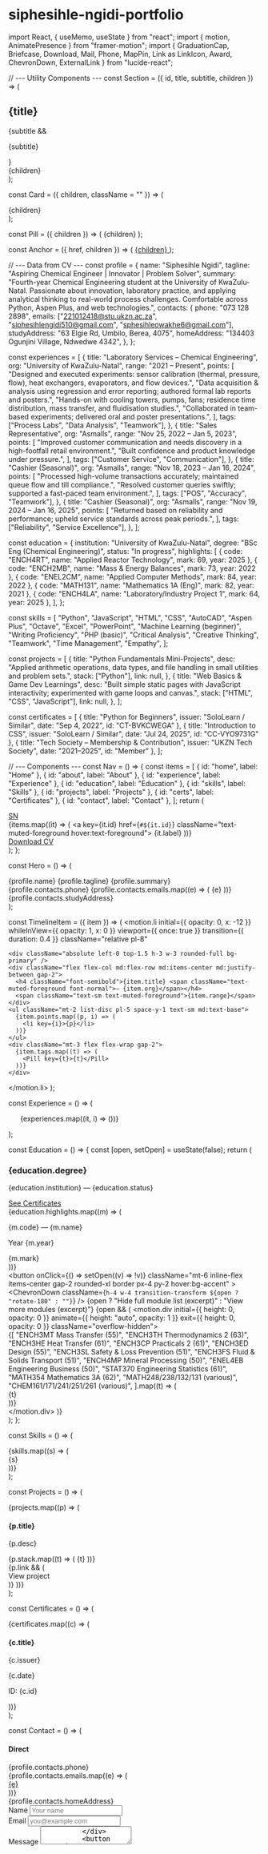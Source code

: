 # siphesihle-ngidi-portfolio

import React, { useMemo, useState } from "react";
import { motion, AnimatePresence } from "framer-motion";
import { GraduationCap, Briefcase, Download, Mail, Phone, MapPin, Link as LinkIcon, Award, ChevronDown, ExternalLink } from "lucide-react";

// --- Utility Components ---
const Section = ({ id, title, subtitle, children }) => (
  <section id={id} className="scroll-mt-24 py-16 md:py-24">
    <div className="max-w-6xl mx-auto px-4">
      <div className="mb-10">
        <h2 className="text-3xl md:text-4xl font-bold tracking-tight">{title}</h2>
        {subtitle && <p className="text-muted-foreground mt-2 max-w-3xl">{subtitle}</p>}
      </div>
      {children}
    </div>
  </section>
);

const Card = ({ children, className = "" }) => (
  <div className={`rounded-2xl border bg-card text-card-foreground shadow-sm ${className}`}>{children}</div>
);

const Pill = ({ children }) => (
  <span className="inline-flex items-center rounded-full border px-3 py-1 text-xs md:text-sm">{children}</span>
);

const Anchor = ({ href, children }) => (
  <a href={href} target="_blank" rel="noreferrer" className="inline-flex items-center gap-1 underline-offset-4 hover:underline">
    {children} <ExternalLink className="h-4 w-4" />
  </a>
);

// --- Data from CV ---
const profile = {
  name: "Siphesihle Ngidi",
  tagline: "Aspiring Chemical Engineer | Innovator | Problem Solver",
  summary:
    "Fourth-year Chemical Engineering student at the University of KwaZulu-Natal. Passionate about innovation, laboratory practice, and applying analytical thinking to real-world process challenges. Comfortable across Python, Aspen Plus, and web technologies.",
  contacts: {
    phone: "073 128 2898",
    emails: ["221012418@stu.ukzn.ac.za", "siphesihlengidi510@gmail.com", "sphesihleowakhe6@gmail.com"],
    studyAddress: "63 Elgie Rd, Umbilo, Berea, 4075",
    homeAddress: "134403 Ogunjini Village, Ndwedwe 4342",
  },
};

const experiences = [
  {
    title: "Laboratory Services – Chemical Engineering",
    org: "University of KwaZulu-Natal",
    range: "2021 – Present",
    points: [
      "Designed and executed experiments: sensor calibration (thermal, pressure, flow), heat exchangers, evaporators, and flow devices.",
      "Data acquisition & analysis using regression and error reporting; authored formal lab reports and posters.",
      "Hands-on with cooling towers, pumps, fans; residence time distribution, mass transfer, and fluidisation studies.",
      "Collaborated in team-based experiments; delivered oral and poster presentations.",
    ],
    tags: ["Process Labs", "Data Analysis", "Teamwork"],
  },
  {
    title: "Sales Representative",
    org: "Asmalls",
    range: "Nov 25, 2022 – Jan 5, 2023",
    points: [
      "Improved customer communication and needs discovery in a high-footfall retail environment.",
      "Built confidence and product knowledge under pressure.",
    ],
    tags: ["Customer Service", "Communication"],
  },
  {
    title: "Cashier (Seasonal)",
    org: "Asmalls",
    range: "Nov 18, 2023 – Jan 16, 2024",
    points: [
      "Processed high-volume transactions accurately; maintained queue flow and till compliance.",
      "Resolved customer queries swiftly; supported a fast-paced team environment.",
    ],
    tags: ["POS", "Accuracy", "Teamwork"],
  },
  {
    title: "Cashier (Seasonal)",
    org: "Asmalls",
    range: "Nov 19, 2024 – Jan 16, 2025",
    points: [
      "Returned based on reliability and performance; upheld service standards across peak periods.",
    ],
    tags: ["Reliability", "Service Excellence"],
  },
];

const education = {
  institution: "University of KwaZulu-Natal",
  degree: "BSc Eng (Chemical Engineering)",
  status: "In progress",
  highlights: [
    { code: "ENCH4RT", name: "Applied Reactor Technology", mark: 69, year: 2025 },
    { code: "ENCH2MB", name: "Mass & Energy Balances", mark: 73, year: 2022 },
    { code: "ENEL2CM", name: "Applied Computer Methods", mark: 84, year: 2022 },
    { code: "MATH131", name: "Mathematics 1A (Eng)", mark: 82, year: 2021 },
    { code: "ENCH4LA", name: "Laboratory/Industry Project 1", mark: 64, year: 2025 },
  ],
};

const skills = [
  "Python",
  "JavaScript",
  "HTML",
  "CSS",
  "AutoCAD",
  "Aspen Plus",
  "Octave",
  "Excel",
  "PowerPoint",
  "Machine Learning (beginner)",
  "Writing Proficiency",
  "PHP (basic)",
  "Critical Analysis",
  "Creative Thinking",
  "Teamwork",
  "Time Management",
  "Empathy",
];

const projects = [
  {
    title: "Python Fundamentals Mini-Projects",
    desc: "Applied arithmetic operations, data types, and file handling in small utilities and problem sets.",
    stack: ["Python"],
    link: null,
  },
  {
    title: "Web Basics & Game Dev Learnings",
    desc: "Built simple static pages with JavaScript interactivity; experimented with game loops and canvas.",
    stack: ["HTML", "CSS", "JavaScript"],
    link: null,
  },
];

const certificates = [
  { title: "Python for Beginners", issuer: "SoloLearn / Similar", date: "Sep 4, 2022", id: "CT-BVKCWEGA" },
  { title: "Introduction to CSS", issuer: "SoloLearn / Similar", date: "Jul 24, 2025", id: "CC-VYO9731G" },
  { title: "Tech Society – Membership & Contribution", issuer: "UKZN Tech Society", date: "2021–2025", id: "Member" },
];

// --- Components ---
const Nav = () => {
  const items = [
    { id: "home", label: "Home" },
    { id: "about", label: "About" },
    { id: "experience", label: "Experience" },
    { id: "education", label: "Education" },
    { id: "skills", label: "Skills" },
    { id: "projects", label: "Projects" },
    { id: "certs", label: "Certificates" },
    { id: "contact", label: "Contact" },
  ];
  return (
    <div className="sticky top-0 z-50 backdrop-blur supports-[backdrop-filter]:bg-background/60 border-b">
      <div className="max-w-6xl mx-auto px-4 h-16 flex items-center justify-between">
        <a href="#home" className="font-semibold">SN</a>
        <nav className="hidden md:flex gap-6 text-sm">
          {items.map((it) => (
            <a key={it.id} href={`#${it.id}`} className="text-muted-foreground hover:text-foreground">
              {it.label}
            </a>
          ))}
        </nav>
        <a
          href="/cv/Siphesihle_Ngidi_CV.pdf"
          className="inline-flex items-center gap-2 rounded-xl border px-3 py-2 text-sm hover:bg-accent"
        >
          <Download className="h-4 w-4" /> Download CV
        </a>
      </div>
    </div>
  );
};

const Hero = () => (
  <div className="relative overflow-hidden">
    <div className="absolute inset-0 -z-10 opacity-40 bg-gradient-to-tr from-primary/20 via-transparent to-primary/20" />
    <div className="max-w-6xl mx-auto px-4 pt-16 md:pt-24 pb-10 md:pb-16">
      <motion.h1
        initial={{ opacity: 0, y: 20 }}
        animate={{ opacity: 1, y: 0 }}
        transition={{ duration: 0.6 }}
        className="text-4xl md:text-6xl font-extrabold tracking-tight"
      >
        {profile.name}
      </motion.h1>
      <motion.p
        initial={{ opacity: 0, y: 10 }}
        animate={{ opacity: 1, y: 0 }}
        transition={{ delay: 0.1, duration: 0.6 }}
        className="mt-4 text-xl text-muted-foreground max-w-2xl"
      >
        {profile.tagline}
      </motion.p>
      <motion.p
        initial={{ opacity: 0, y: 10 }}
        animate={{ opacity: 1, y: 0 }}
        transition={{ delay: 0.2, duration: 0.6 }}
        className="mt-6 max-w-3xl"
      >
        {profile.summary}
      </motion.p>
      <div className="mt-8 flex flex-wrap gap-3">
        <Pill><Phone className="h-4 w-4 mr-2" /> {profile.contacts.phone}</Pill>
        {profile.contacts.emails.map((e) => (
          <Pill key={e}><Mail className="h-4 w-4 mr-2" /> {e}</Pill>
        ))}
        <Pill><MapPin className="h-4 w-4 mr-2" /> {profile.contacts.studyAddress}</Pill>
      </div>
    </div>
  </div>
);

const TimelineItem = ({ item }) => (
  <motion.li
    initial={{ opacity: 0, x: -12 }}
    whileInView={{ opacity: 1, x: 0 }}
    viewport={{ once: true }}
    transition={{ duration: 0.4 }}
    className="relative pl-8"
  >
    <div className="absolute left-0 top-1.5 h-3 w-3 rounded-full bg-primary" />
    <div className="flex flex-col md:flex-row md:items-center md:justify-between gap-2">
      <h4 className="font-semibold">{item.title} <span className="text-muted-foreground font-normal">— {item.org}</span></h4>
      <span className="text-sm text-muted-foreground">{item.range}</span>
    </div>
    <ul className="mt-2 list-disc pl-5 space-y-1 text-sm md:text-base">
      {item.points.map((p, i) => (
        <li key={i}>{p}</li>
      ))}
    </ul>
    <div className="mt-3 flex flex-wrap gap-2">
      {item.tags.map((t) => (
        <Pill key={t}>{t}</Pill>
      ))}
    </div>
  </motion.li>
);

const Experience = () => (
  <Section id="experience" title="Experience" subtitle="A blend of laboratory proficiency and customer-facing reliability.">
    <div className="relative">
      <div className="absolute left-1.5 top-0 bottom-0 w-px bg-border" />
      <ol className="space-y-8">
        {experiences.map((it, i) => (<TimelineItem key={i} item={it} />))}
      </ol>
    </div>
  </Section>
);

const Education = () => {
  const [open, setOpen] = useState(false);
  return (
    <Section id="education" title="Education" subtitle="Key modules and outcomes from my degree.">
      <Card className="p-6">
        <div className="flex items-start md:items-center justify-between gap-4">
          <div>
            <div className="flex items-center gap-3">
              <GraduationCap className="h-6 w-6" />
              <h3 className="text-xl font-semibold">{education.degree}</h3>
            </div>
            <p className="text-muted-foreground mt-1">{education.institution} — {education.status}</p>
          </div>
          <a href="#certs" className="underline underline-offset-4">See Certificates</a>
        </div>
        <div className="mt-6 grid md:grid-cols-2 gap-4">
          {education.highlights.map((m) => (
            <div key={m.code} className="flex items-center justify-between rounded-xl border p-4">
              <div>
                <p className="font-medium">{m.code} — {m.name}</p>
                <p className="text-sm text-muted-foreground">Year {m.year}</p>
              </div>
              <div className="text-2xl font-bold">{m.mark}</div>
            </div>
          ))}
        </div>
        <button
          onClick={() => setOpen((v) => !v)}
          className="mt-6 inline-flex items-center gap-2 rounded-xl border px-4 py-2 hover:bg-accent"
        >
          <ChevronDown className={`h-4 w-4 transition-transform ${open ? "rotate-180" : ""}`} />
          {open ? "Hide full module list (excerpt)" : "View more modules (excerpt)"}
        </button>
        <AnimatePresence>
          {open && (
            <motion.div initial={{ height: 0, opacity: 0 }} animate={{ height: "auto", opacity: 1 }} exit={{ height: 0, opacity: 0 }} className="overflow-hidden">
              <div className="mt-4 grid md:grid-cols-2 gap-3 text-sm">
                {[
                  "ENCH3MT Mass Transfer (55)",
                  "ENCH3TH Thermodynamics 2 (63)",
                  "ENCH3HE Heat Transfer (61)",
                  "ENCH3CP Practicals 2 (61)",
                  "ENCH3ED Design (55)",
                  "ENCH3SL Safety & Loss Prevention (51)",
                  "ENCH3FS Fluid & Solids Transport (51)",
                  "ENCH4MP Mineral Processing (50)",
                  "ENEL4EB Engineering Business (50)",
                  "STAT370 Engineering Statistics (61)",
                  "MATH354 Mathematics 3A (62)",
                  "MATH248/238/132/131 (various)",
                  "CHEM161/171/241/251/261 (various)",
                ].map((t) => (
                  <div key={t} className="rounded-xl border p-3 bg-muted/30">{t}</div>
                ))}
              </div>
            </motion.div>
          )}
        </AnimatePresence>
      </Card>
    </Section>
  );
};

const Skills = () => (
  <Section id="skills" title="Skills" subtitle="Tools, technologies, and strengths I work with.">
    <div className="grid sm:grid-cols-2 md:grid-cols-3 lg:grid-cols-4 gap-3">
      {skills.map((s) => (
        <div key={s} className="rounded-xl border p-3 text-sm flex items-center justify-between">
          <span>{s}</span>
          <div className="h-2 w-24 bg-muted rounded-full overflow-hidden">
            <div className="h-full w-3/4 bg-primary/70" />
          </div>
        </div>
      ))}
    </div>
  </Section>
);

const Projects = () => (
  <Section id="projects" title="Projects" subtitle="Selected academic and self-led work.">
    <div className="grid md:grid-cols-2 gap-6">
      {projects.map((p) => (
        <Card key={p.title} className="p-6">
          <h4 className="text-lg font-semibold">{p.title}</h4>
          <p className="mt-2 text-sm text-muted-foreground">{p.desc}</p>
          <div className="mt-4 flex flex-wrap gap-2">
            {p.stack.map((t) => (
              <Pill key={t}>{t}</Pill>
            ))}
          </div>
          {p.link && (
            <div className="mt-4">
              <Anchor href={p.link}>View project</Anchor>
            </div>
          )}
        </Card>
      ))}
    </div>
  </Section>
);

const Certificates = () => (
  <Section id="certs" title="Certificates & Achievements" subtitle="Recognition of learning and contribution.">
    <div className="grid md:grid-cols-3 gap-6">
      {certificates.map((c) => (
        <Card key={c.title} className="p-6">
          <div className="flex items-center gap-3">
            <Award className="h-6 w-6" />
            <h4 className="text-lg font-semibold">{c.title}</h4>
          </div>
          <p className="mt-2 text-sm text-muted-foreground">{c.issuer}</p>
          <p className="text-sm mt-1">{c.date}</p>
          <p className="text-xs text-muted-foreground mt-2">ID: {c.id}</p>
        </Card>
      ))}
    </div>
  </Section>
);

const Contact = () => (
  <Section id="contact" title="Contact" subtitle="Let’s talk about opportunities, collaboration, or ideas.">
    <Card className="p-6">
      <div className="grid md:grid-cols-2 gap-6">
        <div>
          <h4 className="font-semibold">Direct</h4>
          <div className="mt-3 space-y-2 text-sm">
            <div className="flex items-center gap-2"><Phone className="h-4 w-4" /> {profile.contacts.phone}</div>
            {profile.contacts.emails.map((e) => (
              <div key={e} className="flex items-center gap-2"><Mail className="h-4 w-4" /> <a href={`mailto:${e}`} className="underline underline-offset-4">{e}</a></div>
            ))}
            <div className="flex items-center gap-2"><MapPin className="h-4 w-4" /> {profile.contacts.homeAddress}</div>
          </div>
        </div>
        <form className="grid gap-3">
          <div>
            <label className="text-sm">Name</label>
            <input className="mt-1 w-full rounded-xl border px-3 py-2 bg-background" placeholder="Your name" />
          </div>
          <div>
            <label className="text-sm">Email</label>
            <input type="email" className="mt-1 w-full rounded-xl border px-3 py-2 bg-background" placeholder="you@example.com" />
          </div>
          <div>
            <label className="text-sm">Message</label>
            <textarea rows={4} className="mt-1 w-full rounded-xl border px-3 py-2 bg-background" placeholder="Say hello..." />
          </div>
          <button type="button" onClick={() => alert("Thanks! This demo form does not send yet.")} className="rounded-xl border px-4 py-2 hover:bg-accent w-fit">Send Message</button>
        </form>
      </div>
    </Card>
  </Section>
);

const About = () => (
  <Section id="about" title="About Me" subtitle="A short professional snapshot.">
    <div className="grid md:grid-cols-3 gap-6 items-start">
      <Card className="p-6 md:col-span-2">
        <p>
          From an early interest in how chemical processes shape daily life, I’ve grown into an analytical, hands-on
          engineer-in-training. I enjoy solving problems systematically and communicating results clearly—whether in
          lab reports, presentations, or team discussions. I’m excited by sustainable solutions in mining & processing and
          the opportunity to learn from experienced professionals.
        </p>
        <div className="mt-6 flex flex-wrap gap-2">
          <Pill>Innovation</Pill>
          <Pill>Process Thinking</Pill>
          <Pill>Continuous Learning</Pill>
        </div>
      </Card>
      <Card className="p-6">
        <h4 className="font-semibold">Quick Links</h4>
        <ul className="mt-3 space-y-2 text-sm">
          <li><a className="underline underline-offset-4" href="#projects">See Projects</a></li>
          <li><a className="underline underline-offset-4" href="#experience">Experience Timeline</a></li>
          <li><a className="underline underline-offset-4" href="#skills">Technical Skills</a></li>
          <li><a className="underline underline-offset-4" href="#certs">Certificates</a></li>
        </ul>
      </Card>
    </div>
  </Section>
);

export default function PortfolioSiphesihle() {
  // Ensure smooth scrolling
  React.useEffect(() => {
    document.documentElement.classList.add("scroll-smooth");
  }, []);

  return (
    <div className="min-h-screen bg-background text-foreground">
      <Nav />
      <main id="home">
        <Hero />
        <About />
        <Experience />
        <Education />
        <Skills />
        <Projects />
        <Certificates />
        <Contact />
      </main>
      <footer className="border-t py-10">
        <div className="max-w-6xl mx-auto px-4 flex flex-col md:flex-row md:items-center md:justify-between gap-4">
          <p className="text-sm text-muted-foreground">© {new Date().getFullYear()} {profile.name}. All rights reserved.</p>
          <div className="flex items-center gap-4 text-sm">
            <Anchor href="https://vercel.com">Deploy on Vercel</Anchor>
            <Anchor href="https://pages.github.com/">Host on GitHub Pages</Anchor>
          </div>
        </div>
      </footer>
    </div>
  );
}
